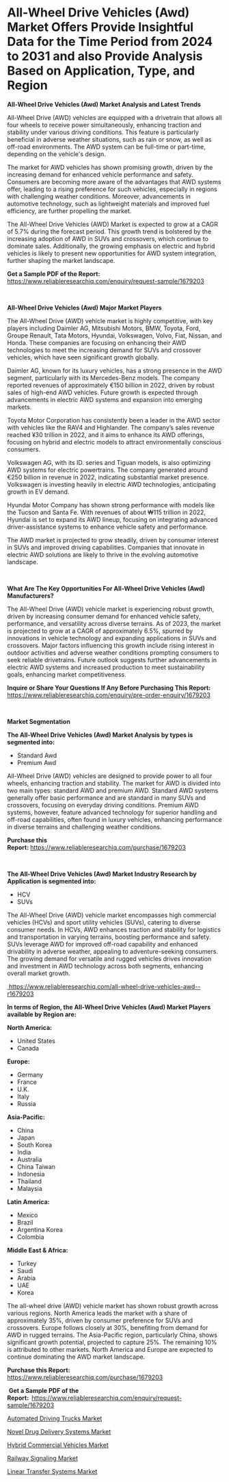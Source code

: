 <p><h1>All-Wheel Drive Vehicles (Awd) Market Offers Provide Insightful Data for the Time Period from 2024 to 2031 and also Provide Analysis Based on Application, Type, and Region</h1></p><p><strong>All-Wheel Drive Vehicles (Awd) Market Analysis and Latest Trends</strong></p>
<p><p>All-Wheel Drive (AWD) vehicles are equipped with a drivetrain that allows all four wheels to receive power simultaneously, enhancing traction and stability under various driving conditions. This feature is particularly beneficial in adverse weather situations, such as rain or snow, as well as off-road environments. The AWD system can be full-time or part-time, depending on the vehicle's design.</p><p>The market for AWD vehicles has shown promising growth, driven by the increasing demand for enhanced vehicle performance and safety. Consumers are becoming more aware of the advantages that AWD systems offer, leading to a rising preference for such vehicles, especially in regions with challenging weather conditions. Moreover, advancements in automotive technology, such as lightweight materials and improved fuel efficiency, are further propelling the market.</p><p>The All-Wheel Drive Vehicles (AWD) Market is expected to grow at a CAGR of 5.7% during the forecast period. This growth trend is bolstered by the increasing adoption of AWD in SUVs and crossovers, which continue to dominate sales. Additionally, the growing emphasis on electric and hybrid vehicles is likely to present new opportunities for AWD system integration, further shaping the market landscape.</p></p>
<p><strong>Get a Sample PDF of the Report:&nbsp;</strong> <a href="https://www.reliableresearchiq.com/enquiry/request-sample/1679203?utm_campaign=1088&utm_medium=2&utm_source=Github&utm_content=ia&utm_term=03102024&utm_id=all-wheel-drive-vehicles-awd">https://www.reliableresearchiq.com/enquiry/request-sample/1679203</a></p>
<p>&nbsp;</p>
<p><strong>All-Wheel Drive Vehicles (Awd) Major Market Players</strong></p>
<p><p>The All-Wheel Drive (AWD) vehicle market is highly competitive, with key players including Daimler AG, Mitsubishi Motors, BMW, Toyota, Ford, Groupe Renault, Tata Motors, Hyundai, Volkswagen, Volvo, Fiat, Nissan, and Honda. These companies are focusing on enhancing their AWD technologies to meet the increasing demand for SUVs and crossover vehicles, which have seen significant growth globally.</p><p>Daimler AG, known for its luxury vehicles, has a strong presence in the AWD segment, particularly with its Mercedes-Benz models. The company reported revenues of approximately €150 billion in 2022, driven by robust sales of high-end AWD vehicles. Future growth is expected through advancements in electric AWD systems and expansion into emerging markets.</p><p>Toyota Motor Corporation has consistently been a leader in the AWD sector with vehicles like the RAV4 and Highlander. The company’s sales revenue reached ¥30 trillion in 2022, and it aims to enhance its AWD offerings, focusing on hybrid and electric models to attract environmentally conscious consumers.</p><p>Volkswagen AG, with its ID. series and Tiguan models, is also optimizing AWD systems for electric powertrains. The company generated around €250 billion in revenue in 2022, indicating substantial market presence. Volkswagen is investing heavily in electric AWD technologies, anticipating growth in EV demand.</p><p>Hyundai Motor Company has shown strong performance with models like the Tucson and Santa Fe. With revenues of about ₩115 trillion in 2022, Hyundai is set to expand its AWD lineup, focusing on integrating advanced driver-assistance systems to enhance vehicle safety and performance.</p><p>The AWD market is projected to grow steadily, driven by consumer interest in SUVs and improved driving capabilities. Companies that innovate in electric AWD solutions are likely to thrive in the evolving automotive landscape.</p></p>
<p>&nbsp;</p>
<p><strong>What Are The Key Opportunities For All-Wheel Drive Vehicles (Awd) Manufacturers?</strong></p>
<p><p>The All-Wheel Drive (AWD) vehicle market is experiencing robust growth, driven by increasing consumer demand for enhanced vehicle safety, performance, and versatility across diverse terrains. As of 2023, the market is projected to grow at a CAGR of approximately 6.5%, spurred by innovations in vehicle technology and expanding applications in SUVs and crossovers. Major factors influencing this growth include rising interest in outdoor activities and adverse weather conditions prompting consumers to seek reliable drivetrains. Future outlook suggests further advancements in electric AWD systems and increased production to meet sustainability goals, enhancing market competitiveness.</p></p>
<p><strong>Inquire or Share Your Questions If Any Before Purchasing This Report:</strong> <a href="https://www.reliableresearchiq.com/enquiry/pre-order-enquiry/1679203?utm_campaign=1088&utm_medium=2&utm_source=Github&utm_content=ia&utm_term=03102024&utm_id=all-wheel-drive-vehicles-awd">https://www.reliableresearchiq.com/enquiry/pre-order-enquiry/1679203</a></p>
<p>&nbsp;</p>
<p><strong>Market Segmentation</strong></p>
<p><strong>The All-Wheel Drive Vehicles (Awd) Market Analysis by types is segmented into:</strong></p>
<p><ul><li>Standard Awd</li><li>Premium Awd</li></ul></p>
<p><p>All-Wheel Drive (AWD) vehicles are designed to provide power to all four wheels, enhancing traction and stability. The market for AWD is divided into two main types: standard AWD and premium AWD. Standard AWD systems generally offer basic performance and are standard in many SUVs and crossovers, focusing on everyday driving conditions. Premium AWD systems, however, feature advanced technology for superior handling and off-road capabilities, often found in luxury vehicles, enhancing performance in diverse terrains and challenging weather conditions.</p></p>
<p><strong>Purchase this Report:&nbsp;</strong><a href="https://www.reliableresearchiq.com/purchase/1679203?utm_campaign=1088&utm_medium=2&utm_source=Github&utm_content=ia&utm_term=03102024&utm_id=all-wheel-drive-vehicles-awd">https://www.reliableresearchiq.com/purchase/1679203</a></p>
<p>&nbsp;</p>
<p><strong>The All-Wheel Drive Vehicles (Awd) Market Industry Research by Application is segmented into:</strong></p>
<p><ul><li>HCV</li><li>SUVs</li></ul></p>
<p><p>The All-Wheel Drive (AWD) vehicle market encompasses high commercial vehicles (HCVs) and sport utility vehicles (SUVs), catering to diverse consumer needs. In HCVs, AWD enhances traction and stability for logistics and transportation in varying terrains, boosting performance and safety. SUVs leverage AWD for improved off-road capability and enhanced drivability in adverse weather, appealing to adventure-seeking consumers. The growing demand for versatile and rugged vehicles drives innovation and investment in AWD technology across both segments, enhancing overall market growth.</p></p>
<p><a href="https://www.reliableresearchiq.com/all-wheel-drive-vehicles-awd--r1679203?utm_campaign=1088&utm_medium=2&utm_source=Github&utm_content=ia&utm_term=03102024&utm_id=all-wheel-drive-vehicles-awd">&nbsp;https://www.reliableresearchiq.com/all-wheel-drive-vehicles-awd--r1679203</a></p>
<p><strong>In terms of Region, the All-Wheel Drive Vehicles (Awd) Market Players available by Region are:</strong></p>
<p>
    <p> <strong> North America: </strong>
        <ul>
            <li>United States</li>
            <li>Canada</li>
        </ul>
        </p> 
    <p> <strong> Europe: </strong>
        <ul>
            <li>Germany</li>
            <li>France</li>
            <li>U.K.</li>
            <li>Italy</li>
            <li>Russia</li>
        </ul>
        </p> 
    <p> <strong> Asia-Pacific: </strong>
        <ul>
            <li>China</li>
            <li>Japan</li>
            <li>South Korea</li>
            <li>India</li>
            <li>Australia</li>
            <li>China Taiwan</li>
            <li>Indonesia</li>
            <li>Thailand</li>
            <li>Malaysia</li>
        </ul>
        </p> 
    <p> <strong> Latin America: </strong>
        <ul>
            <li>Mexico</li>
            <li>Brazil</li>
            <li>Argentina Korea</li>
            <li>Colombia</li>
        </ul>
        </p> 
    <p> <strong> Middle East & Africa: </strong>
        <ul>
            <li>Turkey</li>
            <li>Saudi</li>
            <li>Arabia</li>
            <li>UAE</li>
            <li>Korea</li>
        </ul>
    </p>
    </p>
<p><p>The all-wheel drive (AWD) vehicle market has shown robust growth across various regions. North America leads the market with a share of approximately 35%, driven by consumer preference for SUVs and crossovers. Europe follows closely at 30%, benefiting from demand for AWD in rugged terrains. The Asia-Pacific region, particularly China, shows significant growth potential, projected to capture 25%. The remaining 10% is attributed to other markets. North America and Europe are expected to continue dominating the AWD market landscape.</p></p>
<p><strong>Purchase this Report: </strong><a href="https://www.reliableresearchiq.com/purchase/1679203?utm_campaign=1088&utm_medium=2&utm_source=Github&utm_content=ia&utm_term=03102024&utm_id=all-wheel-drive-vehicles-awd">https://www.reliableresearchiq.com/purchase/1679203</a></p>
<p>&nbsp;<strong>Get a Sample PDF of the Report:&nbsp;&nbsp;</strong><a href="https://www.reliableresearchiq.com/enquiry/request-sample/1679203?utm_campaign=1088&utm_medium=2&utm_source=Github&utm_content=ia&utm_term=03102024&utm_id=all-wheel-drive-vehicles-awd">https://www.reliableresearchiq.com/enquiry/request-sample/1679203</a></p>
<p><strong></strong></p>
<p><p><a href="https://github.com/tambantaybe6/Market-Research-Report-List-1/blob/main/automated-driving-trucks-market.md?utm_campaign=1088&utm_medium=2&utm_source=Github&utm_content=ia&utm_term=03102024&utm_id=all-wheel-drive-vehicles-awd">Automated Driving Trucks Market</a></p><p><a href="https://www.linkedin.com/pulse/novel-drug-delivery-systems-market-growth-segmentation-nwyue?trackingId=X5Zc6AqsTJCihEFxB27Cag%3D%3D&utm_campaign=1088&utm_medium=2&utm_source=Github&utm_content=ia&utm_term=03102024&utm_id=all-wheel-drive-vehicles-awd">Novel Drug Delivery Systems Market</a></p><p><a href="https://github.com/jorietygi/Market-Research-Report-List-1/blob/main/hybrid-commercial-vehicles-market.md?utm_campaign=1088&utm_medium=2&utm_source=Github&utm_content=ia&utm_term=03102024&utm_id=all-wheel-drive-vehicles-awd">Hybrid Commercial Vehicles Market</a></p><p><a href="https://www.linkedin.com/pulse/railway-signaling-market-insights-product-type-application-qj91f?utm_campaign=1088&utm_medium=2&utm_source=Github&utm_content=ia&utm_term=03102024&utm_id=all-wheel-drive-vehicles-awd">Railway Signaling Market</a></p><p><a href="https://www.linkedin.com/pulse/global-linear-transfer-systems-market-sector2024-2031-metrics-m2luf?trackingId=gHhJGD08RNO%2BsaFJIUpeaA%3D%3D&utm_campaign=1088&utm_medium=2&utm_source=Github&utm_content=ia&utm_term=03102024&utm_id=all-wheel-drive-vehicles-awd">Linear Transfer Systems Market</a></p></p>